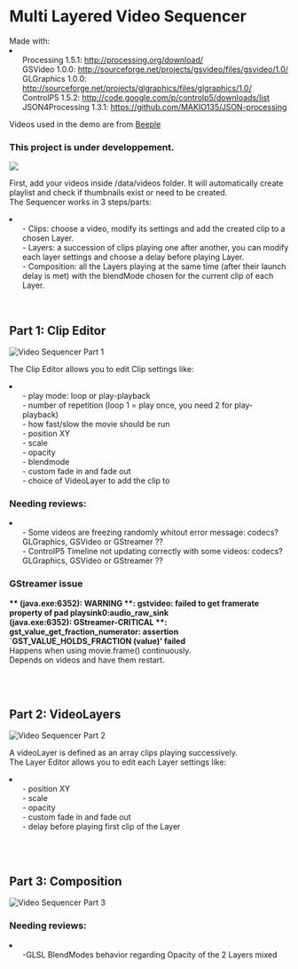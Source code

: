 <h1>Multi Layered Video Sequencer</h1>
Made with:<br>
<li>
	<ul>Processing 1.5.1: <a href="http://processing.org/download/">http://processing.org/download/</a><br>
	GSVideo 1.0.0: <a href="http://sourceforge.net/projects/gsvideo/files/gsvideo/1.0/">http://sourceforge.net/projects/gsvideo/files/gsvideo/1.0/</a><br>
	GLGraphics 1.0.0: <a href="http://sourceforge.net/projects/glgraphics/files/glgraphics/1.0/">http://sourceforge.net/projects/glgraphics/files/glgraphics/1.0/</a><br>
	ControlP5 1.5.2: <a href="http://code.google.com/p/controlp5/downloads/list">http://code.google.com/p/controlp5/downloads/list</a><br>
	JSON4Processing 1.3.1: <a href="https://github.com/MAKIO135/JSON-processing">https://github.com/MAKIO135/JSON-processing</a></ul>
</li>
<p>Videos used in the demo are from <a href="http://www.beeple-crap.com/vjclips.php">Beeple</a></p>
<h3>This project is under developpement.</h3>
<img src="http://makio.free.fr/divers/Github/VideoSequencer.jpg">
<br>
<p>First, add your videos inside /data/videos folder. It will automatically create playlist and check if thumbnails exist or need to be created.<br>The Sequencer works in 3 steps/parts:</p>
<li>
	<ul>- Clips: choose a video, modify its settings and add the created clip to a chosen Layer.<br>
	- Layers: a succession of clips playing one after another, you can modify each layer settings and choose a delay before playing Layer.<br>
	- Composition: all the Layers playing at the same time (after their launch delay is met) with the blendMode chosen for the current clip of each Layer.</ul>
</li>
<br>


<h2>Part 1: Clip Editor</h2>
<img src="http://makio.free.fr/divers/Github/VideoSequencerPart1.png" alt="Video Sequencer Part 1"><br>
<p>The Clip Editor allows you to edit Clip settings like:</p>
<li>
	<ul>- play mode: loop or play-playback<br>
	- number of repetition (loop 1 = play once, you need 2 for play-playback)<br>
	- how fast/slow the movie should be run<br>
	- position XY<br>
	- scale<br>
	- opacity<br>
	- blendmode<br>
	- custom fade in and fade out<br>
	- choice of VideoLayer to add the clip to</ul>
</li>

<h3>Needing reviews:</h3>
<li>
	<ul>- Some videos are freezing randomly whitout error message: codecs? GLGraphics, GSVideo or GStreamer ??<br>
	- ControlP5 Timeline not updating correctly with some videos: codecs? GLGraphics, GSVideo or GStreamer ??<br></ul>
</li>

<h3>GStreamer issue</h3>
<p>
	<b>** (java.exe:6352): WARNING **: gstvideo: failed to get framerate property of pad playsink0:audio_raw_sink<br>
	(java.exe:6352): GStreamer-CRITICAL **: gst_value_get_fraction_numerator: assertion `GST_VALUE_HOLDS_FRACTION (value)' failed</b><br>
	Happens when using movie.frame() continuously.<br>
	Depends on videos and have them restart.
</p><br>
<br>


<h2>Part 2: VideoLayers</h2>
<img src="http://makio.free.fr/divers/Github/VideoSequencerPart2.png" alt="Video Sequencer Part 2"><br>
<p>A videoLayer is defined as an array clips playing successively.<br>
The Layer Editor allows you to edit each Layer settings like:</p>
<li>
	<ul>- position XY<br>
	- scale<br>
	- opacity<br>
	- custom fade in and fade out<br>
	- delay before playing first clip of the Layer</ul>
</li>
<br>
<br>


<h2>Part 3: Composition</h2>
<img src="http://makio.free.fr/divers/Github/VideoSequencerPart3.png" alt="Video Sequencer Part 3"><br>
<p></p>

<h3>Needing reviews:</h3>
<li>
	<ul>-GLSL BlendModes behavior regarding Opacity of the 2 Layers mixed</ul>
</li>
